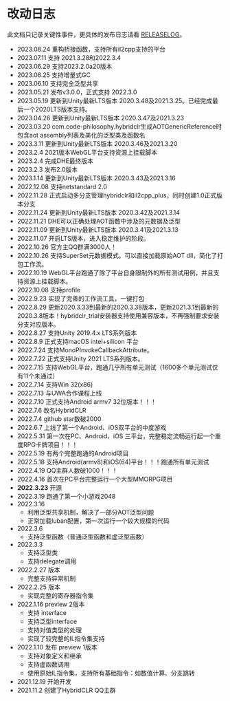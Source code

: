 # 改动日志

此文档只记录关键性事件，更具体的发布日志请看 [RELEASELOG](https://github.com/focus-creative-games/hybridclr_unity/blob/main/RELEASELOG.md)。

- 2023.08.24 重构桥接函数，支持所有il2cpp支持的平台
- 2023.07.11 支持 2021.3.28和2022.3.4
- 2023.06.29 支持2023.2.0a20版本
- 2023.06.25 支持增量式GC
- 2023.06.10 支持完全泛型共享
- 2023.05.21 发布v3.0.0，正式支持 2022.3.0
- 2023.05.19 更新到Unity最新LTS版本 2020.3.48及2021.3.25。已经完成最后一个2020LTS版本支持。
- 2023.04.26 更新到Unity最新LTS版本 2020.3.47及2021.3.23
- 2023.03.20 com.code-philosophy.hybridclr生成AOTGenericReference时包含aot assembly列表及美化的泛型类及函数名
- 2023.3.11 更新到Unity最新LTS版本 2020.3.46及2021.3.20
- 2023.2.4 2021版本WebGL平台支持资源上挂载脚本
- 2023.2.4 完成DHE最终版本
- 2023.2.3 发布2.0版本
- 2023.1.14 更新到Unity最新LTS版本 2020.3.43及2021.3.16
- 2022.12.08 支持netstandard 2.0
- 2022.11.28 正式启动多分支管理hybridclr和il2cpp_plus，同时创建1.0正式版本分支
- 2022.11.24 更新到Unity最新LTS版本 2020.3.42及2021.3.14
- 2022.11.21 DHE可以正确处理AOT函数中涉及的元数据及泛型
- 2022.11.09 更新到Unity最新LTS版本 2020.3.41及2021.3.13
- 2022.11.07 开启LTS版本，进入稳定维护的阶段。
- 2022.10.26 官方主QQ群满3000人！
- 2022.10.26 支持SuperSet元数据模式。可以直接加载原始AOT dll，简化了打包工作流。
- 2022.10.19 WebGL平台跑通了除了平台自身限制外的所有测试用例，并且支持资源上挂载脚本。
- 2022.10.08 支持profile
- 2022.9.23 实现了完善的工作流工具，一键打包
- 2022.8.29 更新2020.3.33到最新的2020.3.38版本，更新2021.3.1到最新的2020.3.8版本！hybridclr_trial安装器支持使用兼容版本，不再强制要求安装分支对应版本。
- 2022.8.27 支持Unity 2019.4.x LTS系列版本
- 2022.8.9 正式支持macOS intel+silicon 平台
- 2022.7.24 支持MonoPInvokeCallbackAttribute。
- 2022.7.22 正式支持Unity 2021 LTS系列版本。
- 2022.7.15 支持WebGL平台，跑通几乎所有单元测试（1600多个单元测试仅有11个未通过）
- 2022.7.14 支持Win 32(x86)
- 2022.7.13 与UWA合作课程上线
- 2022.7.10 正式支持Android armv7 32位版本！！！
- 2022.7.6 改名HybridCLR
- 2022.7.4 github star数破2000
- 2022.6.7 上线了第一个Android、iOS双平台的中度游戏
- 2022.5.31 第一次在PC、Android、iOS 三平台，完整稳定流畅运行起一个重度RPG卡牌项目！！！
- 2022.5.19 有两个完整跑通的Android项目
- 2022.5.18 支持Android(armv8)和iOS(64)平台！！！跑通所有单元测试
- 2022.4.19 QQ主群人数破1000！！！
- 2022.4.16 首次在PC平台完整运行一个大型MMORPG项目
- **2022.3.23** 开源
- 2022.3.19 跑通了第一个小游戏2048
- 2022.3.16
  - 利用泛型共享机制，解决了一部分AOT泛型问题
  - 正常加载luban配置，第一次运行一个较大规模的代码
- 2022.3.6
  - 支持泛型函数（普通泛型函数和虚泛型函数）
- 2022.3.3
  - 支持泛型类
  - 支持delegate调用
- 2022.2.27 版本
  - 完整支持异常机制
- 2022.2.25 版本
  - 实现完整的寄存器指令集
- 2022.1.16 preview 2版本
  - 支持 interface
  - 支持泛型interface
  - 支持对值类型的处理
  - 实现了较完整的IL指令集支持
- 2022.1.10 发布 preview 1版本
  - 支持对象定义和继承
  - 支持虚函数调用
  - 使用原始IL指令集，支持所有基础指令：如数值计算、分支跳转
- 2021.12.19 开始开发
- 2021.11.2 创建了HybridCLR QQ主群




